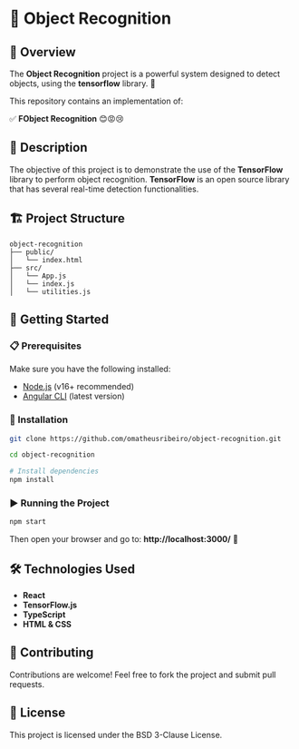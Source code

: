 # 🤖 Object Recognition

## 📌 Overview
The **Object Recognition** project is a powerful system designed to detect objects, using the **tensorflow** library. 🚀

This repository contains an implementation of:

✅ **FObject Recognition** 😊😡😢  

## 📝 Description
The objective of this project is to demonstrate the use of the **TensorFlow** library to perform object recognition. **TensorFlow** is an open source library that has several real-time detection functionalities.

## 🏗️ Project Structure
```
object-recognition
├── public/
│   └── index.html      
├── src/
│   └── App.js   
│   └── index.js    
│   └── utilities.js       
```

## 🚀 Getting Started

### 📋 Prerequisites
Make sure you have the following installed:
- [Node.js](https://nodejs.org/) (v16+ recommended)
- [Angular CLI](https://angular.io/cli) (latest version)

### 🔧 Installation
```sh
git clone https://github.com/omatheusribeiro/object-recognition.git
```
```sh
cd object-recognition
```
```sh
# Install dependencies
npm install
```

### ▶️ Running the Project
```sh
npm start
```
Then open your browser and go to: **http://localhost:3000/** 🚀

## 🛠️ Technologies Used
- **React**
- **TensorFlow.js**
- **TypeScript**
- **HTML & CSS**

## 🤝 Contributing
Contributions are welcome! Feel free to fork the project and submit pull requests.

## 📜 License
This project is licensed under the BSD 3-Clause License.
